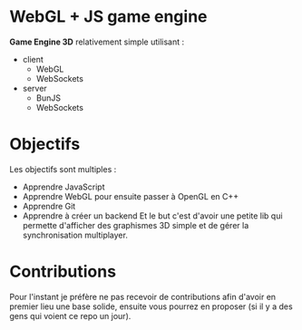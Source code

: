# WebGL + JS game engine
**Game Engine 3D** relativement simple utilisant :
- client
  - WebGL
  - WebSockets
- server
  - BunJS
  - WebSockets

# Objectifs
Les objectifs sont multiples :
- Apprendre JavaScript
- Apprendre WebGL pour ensuite passer à OpenGL en C++
- Apprendre Git
- Apprendre à créer un backend
Et le but c'est d'avoir une petite lib qui permette d'afficher des graphismes 3D simple et de gérer la synchronisation multiplayer.

# Contributions
Pour l'instant je préfère ne pas recevoir de contributions afin d'avoir en premier lieu une base solide, ensuite vous pourrez en proposer (si il y a des gens qui voient ce repo un jour).
